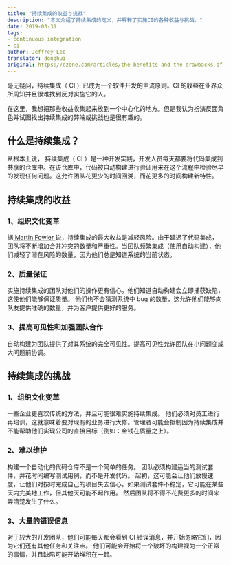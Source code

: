 ```yaml
---
title: "持续集成的收益与挑战"
description: "本文介绍了持续集成的定义，并解释了实施CI的各种收益与挑战。"
date: 2019-03-31
tags:
- continuous integration
- ci
author: Jeffrey Lee
translator: donghui
original: https://dzone.com/articles/the-benefits-and-the-drawbacks-of-continuous-integ
---
```


毫无疑问，持续集成（ CI ）已成为一个软件开发的主流原则。CI 的收益在业界众所周知并且很难找到反对实施它的人。

在这里，我想把那些收益收集起来放到一个中心化的地方。但是我认为扮演反面角色并试图找出持续集成的弊端或挑战也是很有趣的。

## 什么是持续集成？
从根本上说， 持续集成（ CI ）是一种开发实践，开发人员每天都要将代码集成到共享的仓库中。在该仓库中，代码被自动构建进行验证用来在这个流程中检验尽早的发现任何问题。这允许团队花更少的时间回溯，而花更多的时间构建新特性。

## 持续集成的收益

### 1、组织文化变革
据[ Martin Fowler ](https://martinfowler.com/articles/continuousIntegration.html)说，持续集成的最大收益是减轻风险。由于延迟了代码集成，团队将不断增加合并冲突的数量和严重性。当团队频繁集成（使用自动构建），他们减轻了潜在风险的数量，因为他们总是知道系统的当前状态。

### 2、质量保证
实施持续集成的团队对他们的操作更有信心。他们知道自动构建会立即捕获缺陷，这使他们能够保证质量。 他们也不会猜测系统中 bug 的数量，这允许他们能够向队友提供准确的数量，并为客户提供更好的服务。

### 3、提高可见性和加强团队合作
自动构建为团队提供了对其系统的完全可见性。提高可见性允许团队在小问题变成大问题前协调。

## 持续集成的挑战

### 1、组织文化变革
一些企业更喜欢传统的方法，并且可能很难实施持续集成。 他们必须对员工进行再培训，这就意味着要对现有的业务进行大修。管理者可能会抵制因为持续集成并不能帮助他们实现公司的直接目标（例如：金钱在质量之上）。

### 2、难以维护
构建一个自动化的代码仓库不是一个简单的任务。 团队必须构建适当的测试套件，并花时间编写测试用例，而不是开发代码。 起初，这可能会让他们放慢速度，让他们对按时完成自己的项目失去信心。如果测试套件不稳定，它可能在某些天内完美地工作，但其他天可能不起作用。 然后团队将不得不花费更多的时间来弄清楚发生了什么。

### 3、大量的错误信息
对于较大的开发团队，他们可能每天都会看到 CI 错误消息，并开始忽略它们，因为它们还有其他任务和关注点。 他们可能会开始将一个破坏的构建视为一个正常的事情，并且缺陷可能开始堆积在一起。
